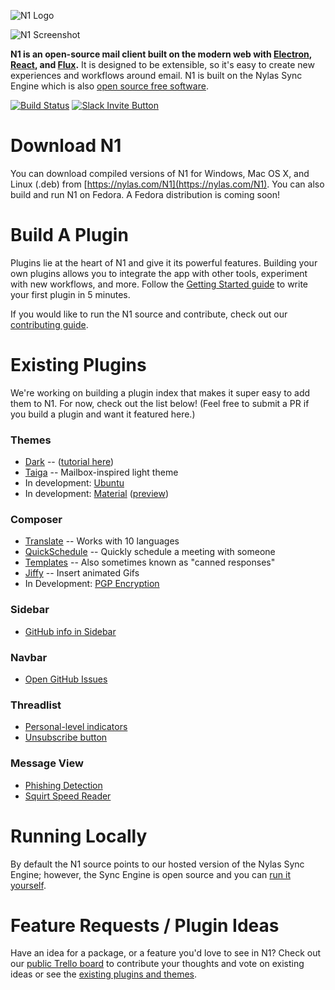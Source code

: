 ![N1 Logo](https://edgehill.s3.amazonaws.com/static/N1.png)

![N1 Screenshot](http://nylas.com/N1/images/1-1-initial-outlook-base.png)

**N1 is an open-source mail client built on the modern web with [Electron](https://github.com/atom/electron), [React](https://facebook.github.io/react/), and [Flux](https://facebook.github.io/flux/).** It is designed to be extensible, so it's easy to create new experiences and workflows around email. N1 is built on the Nylas Sync Engine which is also [open source free software](https://github.com/nylas/sync-engine).

[![Build Status](https://travis-ci.org/nylas/N1.svg?branch=master)](https://travis-ci.org/nylas/N1)
[![Slack Invite Button](http://slack-invite.nylas.com/badge.svg)](http://slack-invite.nylas.com)

# Download N1

You can download compiled versions of N1 for Windows, Mac OS X, and Linux (.deb) from [https://nylas.com/N1](https://nylas.com/N1). You can also build and run N1 on Fedora. A Fedora distribution is coming soon!

# Build A Plugin

Plugins lie at the heart of N1 and give it its powerful features. Building your own plugins allows you to integrate the app with other tools, experiment with new workflows, and more. Follow the [Getting Started guide](http://nylas.com/N1/getting-started/) to write your first plugin in 5 minutes.

If you would like to run the N1 source and contribute, check out our [contributing
guide](https://github.com/nylas/N1/blob/master/CONTRIBUTING.md).

# Existing Plugins
We're working on building a plugin index that makes it super easy to add them to N1. For now, check out the list below! (Feel free to submit a PR if you build a plugin and want it featured here.)

### Themes
- [Dark](https://github.com/nylas/N1/tree/master/internal_packages/ui-dark) -- ([tutorial here](https://github.com/nylas/N1/issues/74))
- [Taiga](http://noahbuscher.github.io/N1-Taiga/) -- Mailbox-inspired light theme
- In development: [Ubuntu](https://github.com/ahmedlhanafy/Ubuntu-Ui-Theme-for-Nylas-N1)
- In development: [Material](https://github.com/equinusocio/N1-Material) ([preview](https://twitter.com/MattiaAstorino/status/683348095770456064))

### Composer
- [Translate](https://github.com/nylas/N1/tree/master/examples/N1-Composer-Translate) -- Works with 10 languages
- [QuickSchedule](https://github.com/nylas/N1/tree/master/examples/N1-Quick-Schedule) -- Quickly schedule a meeting with someone
- [Templates](https://github.com/nylas/N1/tree/master/examples/N1-Composer-Templates) -- Also sometimes known as "canned responses"
- [Jiffy](http://noahbuscher.github.io/N1-Jiffy/) -- Insert animated Gifs
- In Development: [PGP Encryption](https://github.com/mbilker/email-pgp)

### Sidebar
- [GitHub info in Sidebar](https://github.com/nylas/N1/tree/master/examples/N1-Github-Contact-Card-Section)

### Navbar
- [Open GitHub Issues](https://github.com/nylas/N1/tree/master/examples/N1-Message-View-on-Github)

### Threadlist
- [Personal-level indicators](https://github.com/nylas/N1/tree/master/examples/N1-Personal-Level-Indicators)
- [Unsubscribe button](https://github.com/colinking/n1-unsubscribe)

### Message View
- [Phishing Detection](https://github.com/nylas/N1/tree/master/examples/N1-Phishing-Detection)
- [Squirt Speed Reader](https://github.com/HarleyKwyn/squirt-reader-N1-plugin/)

# Running Locally
By default the N1 source points to our hosted version of the Nylas Sync Engine; however, the Sync Engine is open source and you can [run it yourself](https://github.com/nylas/N1/blob/master/CONTRIBUTING.md#running-against-open-source-sync-engine).

# Feature Requests / Plugin Ideas

Have an idea for a package, or a feature you'd love to see in N1? Check out our
[public Trello board](https://trello.com/b/hxsqB6vx/n1-open-source-roadmap)
to contribute your thoughts and vote on existing ideas or see the [existing plugins and themes](http://github.com/nylas/n1-plugins).
